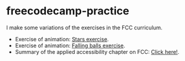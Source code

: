 # freecodecamp-practice

 I make some variations of the exercises in the FCC curriculum.

- Exercise of animation: [Stars exercise](../../blob/master/exercise-stars-animation).
- Exercise of animation: [Falling balls exercise](../../blob/master/exercise-balls-animation).
- Summary of the applied accessibility chapter on FCC: [Click here!](../../blob/master/accessibility-abstract).
